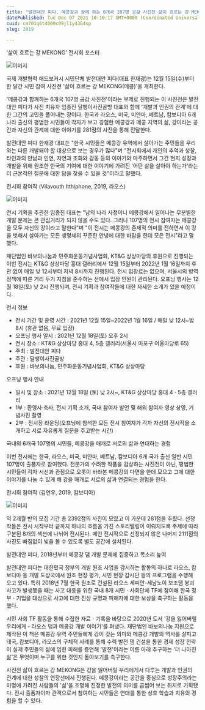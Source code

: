 ```yaml
---
title: "발전대안 피다, 메콩강과 함께 하는 6개국 107명 공감 사진전 삶이 흐르는 강 MEKONG 개최"
datePublished: Tue Dec 07 2021 10:10:17 GMT+0000 (Coordinated Universal Time)
cuid: cm701q6t4000c09jl1y4364sp
slug: 2819

---
```



'삶이 흐르는 강 MEKONG' 전시회 포스터

![이미지](https://cdn.hashnode.com/res/hashnode/image/upload/v1739251980760/5a8de47f-13ef-4c2d-93e5-70c7c3cf1414.jpeg)

국제 개발협력 애드보커시 시민단체 발전대안 피다(대표 한재광)는 12월 15일(수)부터 한 달간 시민 참여 사진전 '삶이 흐르는 강 MEKONG(메콩)'을 개최한다.

'메콩강과 함께하는 6개국 107명 공감 사진전'이라는 부제로 진행되는 이 사진전은 발전대안 피다가 사진 치유자 임종진 달팽이사진골방 대표와 함께 '개발과 인권의 관계'에 대한 그간의 고민을 풀어내는 장이다. 한국과 라오스, 미국, 미얀마, 베트남, 캄보디아 6개 나라 출신의 평범한 시민들이 각자가 보고 경험한 메콩강과 메콩 지역의 삶, 강이라는 공간과 자신의 관계에 대한 이야기를 281점의 사진을 통해 전달한다.

발전대안 피다 한재광 대표는 "한국 시민들은 메콩강 유역에서 살아가는 주민들을 우리와는 다른 개발돼야 할 대상으로 보는 경우가 많다"며 "전시회에서 개인의 추억과 성찰, 타인과의 만남과 인연, 자연과 조화와 감동 등의 이야기와 마주하면서 그간 현지 성장과 개발을 위해 원조한 한국의 기여에 대한 이야기에 가려진 '어떤 삶을 살아야 하는가'라는 더 근본적인 질문에 대한 답을 찾을 수 있을 것"이라고 말했다.

전시회 참여작 (Vilavouth Itthiphone, 2019, 라오스)

![이미지](https://cdn.hashnode.com/res/hashnode/image/upload/v1739251983227/f4ba71ed-2ed3-4e39-b482-7f6a00f8bfaa.jpeg)

전시 기획을 주관한 임종진 대표는 "남의 나라 사정이니 메콩강에서 일어나는 무분별한 개발 문제는 큰 관심거리가 되지 않을 수도 있다. 그러나 107명의 전시 참여자는 메콩강을 모두 자신의 강이라고 말한다"며 "이 전시는 메콩강의 존재적 의미를 전하면서 이 강을 벗해서 살아가는 모든 생명체의 꾸준한 안녕에 대한 바람을 한데 모은 전시"라고 말했다.

재단법인 바보의나눔과 민주화운동기념사업회, KT&G 상상마당의 후원으로 진행되는 이번 전시는 KT&G 상상마당 홍대 갤러리에서 12월 15일부터 2022년 1월 16일까지 휴관 없이 매일 낮 12시부터 저녁 8시까지 진행된다. 전시 입장료는 없으며, 서울시의 방역 정책에 따른 거리 두기 지침을 준수하는 선에서 입장 인원이 관리된다. 오프닝 행사는 12월 18일(토) 낮 2시 진행되며, 전시 기획과 참여작들에 대한 자세한 소개가 있을 예정이다.

전시 정보

- 전시 기간 및 운영 시간 : 2021년 12월 15일~2022년 1월 16일 / 매일 낮 12시~밤 8시 (휴관 없음, 무료 입장)
- 오프닝 행사 일시 : 2021년 12월 18일(토) 오후 2시
- 전시 장소 : KT&G 상상마당 홍대 4, 5층 갤러리(서울시 마포구 어울마당로 65)
- 주최 : 발전대안 피다
- 주관 : 달팽이사진골방
- 후원 : 바보의나눔, 민주화운동기념사업회, KT&G 상상마당

오프닝 행사 안내

- 일시 및 장소 : 2021년 12월 18일 (토) 낮 2시~, KT&G 상상마당 홍대 4ㆍ5층 갤러리
- 1부 : 환영사·축사, 전시 기획 소개, 국내 참여자 발언 및 해외 참여자 영상 상영, 기념사진 촬영
- 2부 : 전시장 라운딩(오프닝에 참석한 모든 전시 참여자가 각자 자신의 전시작을 소개하고 서로 자유롭게 질문을 주고받는 시간)

국내외 6개국 107명의 시민들, 메콩강을 매개로 서로의 삶과 연대하는 경험

이번 전시에는 한국, 라오스, 미국, 미얀마, 베트남, 캄보디아 6개 국가 출신 일반 시민 107명이 출품자로 참여했다. 전문가의 수려한 작품을 감상하는 사진전이 아닌, 평범한 시민들이 각자 시선과 관점으로 오롯이 바라본 메콩강의 다면을 한데 모으고 그에 대한 이야기를 나눌 수 있게 해 강을 매개로 서로의 삶과 연결되는 경험을 한다.

전시회 참여작 (김연우, 2019, 캄보디아)

![이미지](https://cdn.hashnode.com/res/hashnode/image/upload/v1739251986011/1d0d26ca-a1b1-41b4-80fa-ed93a17ea733.jpeg)

약 2개월 반의 모집 기간 총 2392점의 사진이 모였고 이 가운데 281점을 추렸다. 선정작들은 전시 시작부터 끝까지 하나의 흐름을 가진 스토리텔링이 이뤄지도록 주제에 따라 구분된 8개의 섹션에 나뉘어 전시된다. 메인 전시작으로 선정되지 않은 나머지 2111점의 사진도 빠짐없이 빛을 볼 수 있도록 별도 공간에 설치된다.

발전대안 피다, 2018년부터 메콩강 댐 개발 문제에 집중하고 목소리 높여

발전대안 피다는 대한민국 정부의 개발 원조 사업을 감시하는 활동의 하나로 라오스, 캄보디아 등 개발 도상국에서 원조 현장 평가, 시민 현장 감시단 등의 프로그램을 수행해 오고 있다. 특히 2018년 7월 한국 원조로 건설된 라오스 세피안-세남노이 보조댐 붕괴 사고가 발생했을 때는 사고 대응을 위한 국내 8개 시민ㆍ사회단체 TF에 참여해 한국 정부ㆍ기업을 대상으로 사고에 대한 진상 규명과 피해자에 대한 보상을 촉구하는 활동을 했다.

시민 사회 TF 활동을 통해 수집한 자료ㆍ기록을 바탕으로 2020년 도서 '강을 잃어버릴 우리에게 - 라오스 댐과 메콩강 개발 이야기'를 펴냈다. 재단법인 바보의나눔 지원으로 제작된 이 책은 메콩강 유역 주민들에게 강이 갖는 의미와 메콩강 개발의 역사를 살피고 태국, 캄보디아, 라오스의 구체적 사례를 통해 수력 발전 댐 건설을 통한 경제 성장 전략이 실제 주민들의 삶에 입힌 피해를 증언해 '발전'이라는 이름 아래 추구하는 '더 나아진 삶'은 무엇이며 누구를 위한 것인지 돌아보기를 촉구한다.

사진전 삶이 흐르는 강 MEKONG은 강을 잃어버릴 우리에게서 다루는 개발과 인권의 관계에 대한 성찰의 연장선에서 진행된다. 메콩강이라는 공간을 중심으로 성장주의라는 미명에 가려진 사람들의 '삶'을 조명해 진정한 발전의 의미를 곱씹어 보는 취지로 기획됐다. 전시 출품자이자 관객으로서 참여하는 시민들은 연대를 통한 상호 학습과 치유의 경험을 할 수 있다.